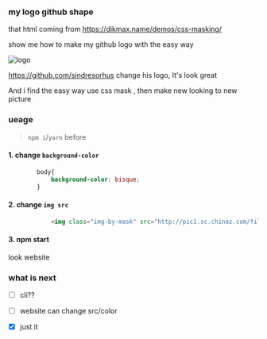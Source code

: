 ### my logo github shape

that html coming from https://dikmax.name/demos/css-masking/

show me how to make my github logo with the easy way

![logo](https://avatars2.githubusercontent.com/u/20272484?s=460&v=4)

https://github.com/sindresorhus change his logo, It's look great

And i find the easy way use css mask , then make new looking to new picture 

### ueage

> `npm i`/`yarn` before

#### 1. change `background-color`

``` css
        body{
            background-color: bisque;
        }
```

#### 2. change `img src `

``` html
            <img class="img-by-mask" src="http://pic1.sc.chinaz.com/files/pic/pic9/201410/apic7065.jpg" alt="" srcset="">
```

#### 3. npm start

look website

### what is next

- [ ] cli??

- [ ] website can change src/color

- [x] just it